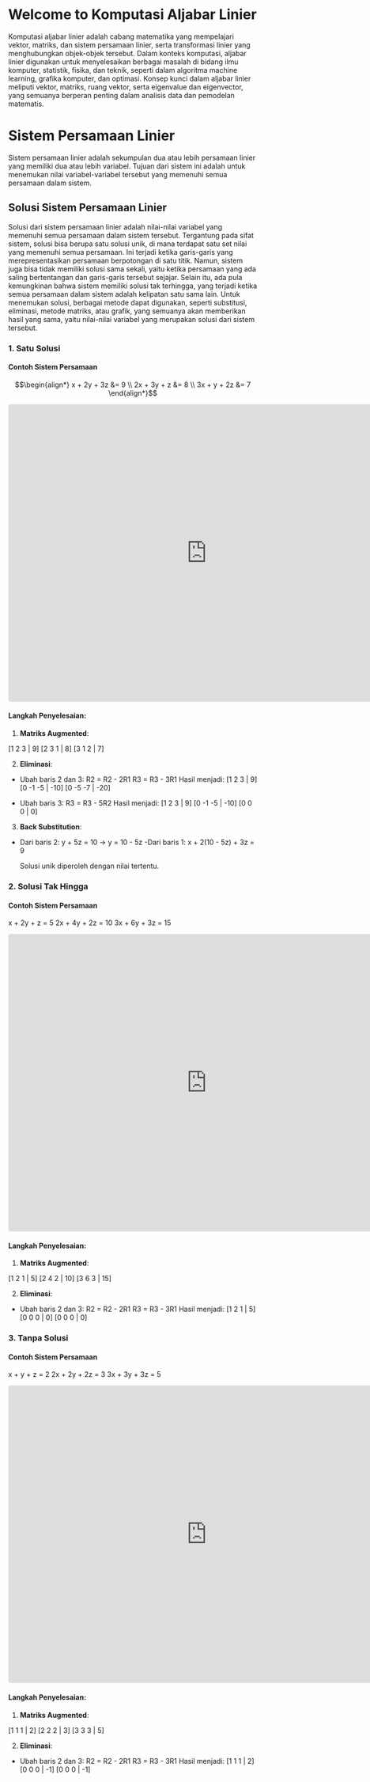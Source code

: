 # Welcome to Komputasi Aljabar Linier

Komputasi aljabar linier adalah cabang matematika yang mempelajari vektor, matriks, dan sistem persamaan linier, serta transformasi linier yang menghubungkan objek-objek tersebut. Dalam konteks komputasi, aljabar linier digunakan untuk menyelesaikan berbagai masalah di bidang ilmu komputer, statistik, fisika, dan teknik, seperti dalam algoritma machine learning, grafika komputer, dan optimasi. Konsep kunci dalam aljabar linier meliputi vektor, matriks, ruang vektor, serta eigenvalue dan eigenvector, yang semuanya berperan penting dalam analisis data dan pemodelan matematis.

# Sistem Persamaan Linier
Sistem persamaan linier adalah sekumpulan dua atau lebih persamaan linier yang memiliki dua atau lebih variabel. Tujuan dari sistem ini adalah untuk menemukan nilai variabel-variabel tersebut yang memenuhi semua persamaan dalam sistem.

## Solusi Sistem Persamaan Linier
Solusi dari sistem persamaan linier adalah nilai-nilai variabel yang memenuhi semua persamaan dalam sistem tersebut. Tergantung pada sifat sistem, solusi bisa berupa satu solusi unik, di mana terdapat satu set nilai yang memenuhi semua persamaan. Ini terjadi ketika garis-garis yang merepresentasikan persamaan berpotongan di satu titik. Namun, sistem juga bisa tidak memiliki solusi sama sekali, yaitu ketika persamaan yang ada saling bertentangan dan garis-garis tersebut sejajar. Selain itu, ada pula kemungkinan bahwa sistem memiliki solusi tak terhingga, yang terjadi ketika semua persamaan dalam sistem adalah kelipatan satu sama lain. Untuk menemukan solusi, berbagai metode dapat digunakan, seperti substitusi, eliminasi, metode matriks, atau grafik, yang semuanya akan memberikan hasil yang sama, yaitu nilai-nilai variabel yang merupakan solusi dari sistem tersebut.

### 1. Satu Solusi
#### Contoh Sistem Persamaan

$$\begin{align*}
x + 2y + 3z &= 9 \\
2x + 3y + z &= 8 \\
3x + y + 2z &= 7
\end{align*}$$

<iframe src="https://www.geogebra.org/3d/nm5kbzvu?embed" width="800" height="600" allowfullscreen style="border: 1px solid #e4e4e4;border-radius: 4px;" frameborder="0"></iframe>

#### Langkah Penyelesaian:
1. **Matriks Augmented**: 
   
[1 2 3 | 9]
[2 3 1 | 8]
[3 1 2 | 7]
   

2. **Eliminasi**:
- Ubah baris 2 dan 3:
R2 = R2 - 2R1
R3 = R3 - 3R1
Hasil menjadi:
[1 2 3 | 9]
[0 -1 -5 | -10]
[0 -5 -7 | -20]
   

- Ubah baris 3:
R3 = R3 - 5R2
Hasil menjadi:
[1 2 3 | 9]
[0 -1 -5 | -10]
[0 0 0 | 0]
   

3. **Back Substitution**:
- Dari baris 2: y + 5z = 10 → y = 10 - 5z
-Dari baris 1: x + 2(10 - 5z) + 3z = 9

   Solusi unik diperoleh dengan nilai tertentu.

### 2. Solusi Tak Hingga

#### Contoh Sistem Persamaan

x + 2y + z = 5
2x + 4y + 2z = 10
3x + 6y + 3z = 15

<iframe src="https://www.geogebra.org/3d/kqxxdwne?embed" width="800" height="600" allowfullscreen style="border: 1px solid #e4e4e4;border-radius: 4px;" frameborder="0"></iframe>

#### Langkah Penyelesaian:
1. **Matriks Augmented**:
   
[1 2 1 | 5]
[2 4 2 | 10]
[3 6 3 | 15]
   
2. **Eliminasi**:
- Ubah baris 2 dan 3:
R2 = R2 - 2R1
R3 = R3 - 3R1
Hasil menjadi:
[1 2 1 | 5]
[0 0 0 | 0]
[0 0 0 | 0]

### 3. Tanpa Solusi

#### Contoh Sistem Persamaan

x + y + z = 2
2x + 2y + 2z = 3
3x + 3y + 3z = 5

<iframe src="https://www.geogebra.org/3d/n6x44qtc?embed" width="800" height="600" allowfullscreen style="border: 1px solid #e4e4e4;border-radius: 4px;" frameborder="0"></iframe>

#### Langkah Penyelesaian:
1. **Matriks Augmented**:
   
[1 1 1 | 2]
[2 2 2 | 3]
[3 3 3 | 5]
   
2. **Eliminasi**:
- Ubah baris 2 dan 3:
R2 = R2 - 2R1
R3 = R3 - 3R1
Hasil menjadi:
[1 1 1 | 2]
[0 0 0 | -1]
[0 0 0 | -1]